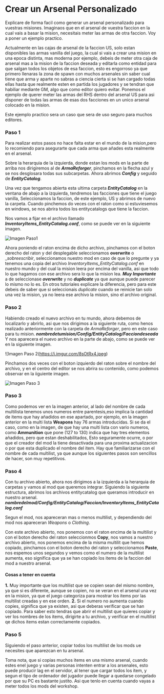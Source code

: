 # Crear un Arsenal Personalizado

Explicare de forma facil como generar un arsenal personalizado para vuestras misiones.
Imaginaos que en el arsenal de vuestra faccion en la cual vais a basar la mision, necesitais meter las armas de otra faccion. Voy a poner un ejemplo practico.

Actualmente en las cajas de arsenal de la faccion US, solo estan disponibles las armas vanilla del juego, la cual si vais a crear una mision en una epoca distinta, mas moderna por ejemplo, debeis de meter otra caja de arsenal mas a la mision de la faccion deseada y editarla como entidad para que salgan todos los objetos de esa faccion, esto es engorroso ya que primero llenaras la zona de spawn con muchos arsenales sin saber cual tiene que arma y aparte no sabras a ciencia cierta si se han cargado todas ellas hasta que realmente esten en partida los jugadores y se tendran que habiliar mediante GM, algo que como editor quiero evitar.
Ponemos el ejemplo de querer meter las armas del RHS dentro del arsenal US para asi disponer de todas las armas de esas dos facciones en un unico arsenal colocado en la mision.

Este ejemplo practico sera un caso que sera de uso seguro para muchos editores.

### Paso 1
Para realizar estos pasos no hace falta estar en el mundo de la mision,pero lo recomiendo para asegurarte que cada arma que añades esta realmente en el arsenal.

Sobre la herarquia de la izquierda, donde estan los mods en la parte de arriba nos dirigiremos al de ***ArmaReforger***, pinchamos en la flecha azul y se nos desglosara todas sus subcarpetas.
Ahora abrimos ***Config*** y seguido de ***EntityCatalog***.

Una vez que tengamos abierta esta ultima carpeta ***EntityCatalog*** en la ventana de abajo a la izquierda, tendremos las facciones que tiene el juego vanilla, Seleccionamos la faccion, de este ejemplo, US y abrimos de nuevo la carpeta. Cuando pinchemos do veces con el raton como si estuviesemos en windows, se nos abrira todos los entitycatalogs que tiene la faccion.

Nos vamos a fijar en el archivo llamado ***InventoryItems_EntityCatalog.conf***, como se puede ver en la siguiente imagen.

![Imagen Paso1](https://i.imgur.com/0mTqk8G.jpeg)

Ahora poniendo el raton encima de dicho archivo, pinchamos con el boton derecho del raton y del desplegable seleccionamos __overwrite__ o __sobreescribir_, seleccionamos nuestro mod en caso de que lo pregunte y ya tenemos una copia del archivo _InventoryItems_EntityCatalog.conf_ en nuestro mundo y del cual la mision leera por encima del vanilla, asi que todo lo que hagamos con ese archivo sera lo que la mision lea.
___Muy Importante___ a de seleccionase ___overwrite___ y no ___duplicate___ ya que aunque puede parecer lo mismo no lo es. En otros tutoriales explicare la diferencia, pero para este debeis de saber que si seleccionais _duplicate_ cuando se reinicie tan solo una vez la mision, ya no leera ese archivo la mision, sino el archivo original.

### Paso 2

Habiendo creado el nuevo archivo en tu mundo, ahora debemos de localizarlo y abrirlo, asi que nos dirigimos a la siguiente ruta, como henos realizado anteriormente con la carpeta de _ArmaReforger_, pero en este caso para tu mision.
___nombredetumision/Config/EntityCatalog/Facciondeseada___
Y nos aparecera el nuevo archivo en la parte de abajo, como se puede ver en la siguiente imagen.

![Imagen Paso 2(https://i.imgur.com/8sOtRx4.jpeg)

Pinchamos dos veces con el boton izquierdo del raton sobre el nombre del archivo, y en el centro del editor se nos abrira su contenido, como podemos observar en la iiguiente imagen.

![Imagen Paso 3](https://i.imgur.com/kWG2fYZ.jpeg)

### Paso 3

Como podemos ver en la imagen anterior, al lado del nombre de cada multilista tenemos unos numeros entre parentesis,eso implica la cantidad de items que hay añadidos en ese apartado, por ejemplo, en la imagen anterior en la multi lista __Weapons__ hay 76 armas introducidas. Si se da el caso, como en la imagen, de que hay una multi lista con vario numeros, como __Ammunition__ que pone (127 to 130) indica que hay tres elementos añadidos, pero que estan deshabilitados, Esto seguramente ocurre, o por que el creador del mod la tiene desactivada para una proxima actualizacion o por que esta duplicado el nombre del item.
Hay que familiarizarse con el nombre de cada multilist, ya que aunque los siguientes pasos son sencillos de hacer, son muy repetitivos.

### Paso 4

Con tu archivo abierto, ahora nos dirigimos a la izquierda a la herarquia de carpetas y vamos al mod que queremos integrar. Siguiendo la siguiente estructura, abrimos los archivos entitycatalog que queramos introducir en nuestro arsenal.
___nombredelmod/Config/EntityCatalog/Faccion/InventoryItems_EntityCatalog.conf___

Segun el mod, nos apareceran mas o menos multilist, y dependiendo del mod nos apareceran _Weapons_ o _Clothing_.

Con este archivo abierto, nos ponemos con el raton encima de la multilist y con el boton derecho del raton seleccionmos __Copy__, nos vamos a nuestro archivo abierto, nos ponemos encima de la misma multilit que hemos copiado, pinchamos con el boton derecho del raton y seleccionamos __Paste__, nos espemos unos segundos y vemos como el numero de la multilist aumenta, eso significa que ya se han copiado los items de la faccion del mod a nuestro arsenal.
#### Cosas a tener en cuenta
__1.__ Muy importante que los multilist que se copien sean del mismo nombre, ya que si es diferente, aunque se copien, no se veran en el arsenal una vez en la mision, ya que el juego categoriza para mostrar los items por las multilist creadas y en ese orden.
__2.__ Si el numero no aumenta cuando copies, significa que ya existen, asi que deberas verificar que se han copiado. Para saber esto tendras que abrir el multilist que quieres copiar y ver los nombres de los items, dirigirte a tu archivo, y verificar en el multilist qe dichos items estan correctamente copiados.

### Paso 5

Siguiendo el paso anterior, copiar todos los multilist de los mods ue necesites que aparezcan en tu arsenal.

Toma nota, que si copias muchos items en una mismo arsenal, cuando estes enel juego y varias personas intenten entrar a los arsenales, esto puede producir lag en el servidor, al tener que cargar todos los item, y segun el tipo de ordenador del jugador puede llegar a quedarse congelado por que su PC es bastante justito.
Asi que tenlo en cuenta cuando vayas a meter todos los mods del workshop.
